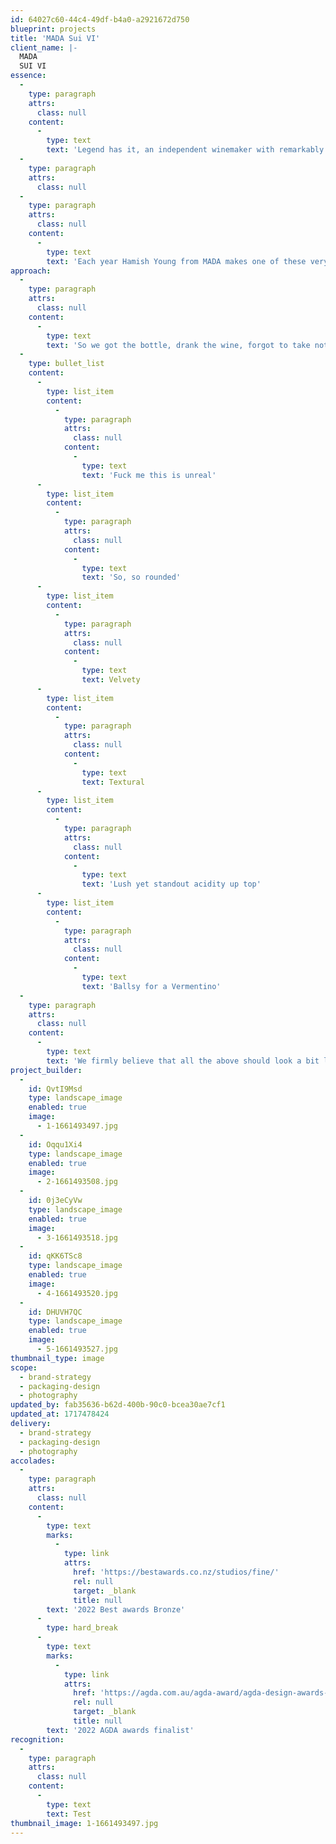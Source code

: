 ```yaml
---
id: 64027c60-44c4-49df-b4a0-a2921672d750
blueprint: projects
title: 'MADA Sui VI'
client_name: |-
  MADA
  SUI VI
essence:
  -
    type: paragraph
    attrs:
      class: null
    content:
      -
        type: text
        text: 'Legend has it, an independent winemaker with remarkably good hair wanted to experiment, to fly beyond the structure of his core range. Seeking full creative freedom in process, he sat down one night and (no doubt after a few pinots) dreamt up the Sui Generis. A series of experiments, one-off creations never to be repeated. They push the boundaries of what ends up in the bottle and how it gets there.'
  -
    type: paragraph
    attrs:
      class: null
  -
    type: paragraph
    attrs:
      class: null
    content:
      -
        type: text
        text: 'Each year Hamish Young from MADA makes one of these very creations and collaborates with a different artist to dream up the accompanying visual identity. The brief is always completely open. He simply gives you a bottle and says “make a label to capture what’s inside”. There’s no consideration of overarching brand identity allowed - the whole point is to celebrate the temporary experience that exists inside each small run of Sui.'
approach:
  -
    type: paragraph
    attrs:
      class: null
    content:
      -
        type: text
        text: 'So we got the bottle, drank the wine, forgot to take notes, asked for another bottle, remembered to take notes, and this is what we wrote down:'
  -
    type: bullet_list
    content:
      -
        type: list_item
        content:
          -
            type: paragraph
            attrs:
              class: null
            content:
              -
                type: text
                text: 'Fuck me this is unreal'
      -
        type: list_item
        content:
          -
            type: paragraph
            attrs:
              class: null
            content:
              -
                type: text
                text: 'So, so rounded'
      -
        type: list_item
        content:
          -
            type: paragraph
            attrs:
              class: null
            content:
              -
                type: text
                text: Velvety
      -
        type: list_item
        content:
          -
            type: paragraph
            attrs:
              class: null
            content:
              -
                type: text
                text: Textural
      -
        type: list_item
        content:
          -
            type: paragraph
            attrs:
              class: null
            content:
              -
                type: text
                text: 'Lush yet standout acidity up top'
      -
        type: list_item
        content:
          -
            type: paragraph
            attrs:
              class: null
            content:
              -
                type: text
                text: 'Ballsy for a Vermentino'
  -
    type: paragraph
    attrs:
      class: null
    content:
      -
        type: text
        text: 'We firmly believe that all the above should look a bit like the bottle you just saw.'
project_builder:
  -
    id: QvtI9Msd
    type: landscape_image
    enabled: true
    image:
      - 1-1661493497.jpg
  -
    id: Oqqu1Xi4
    type: landscape_image
    enabled: true
    image:
      - 2-1661493508.jpg
  -
    id: 0j3eCyVw
    type: landscape_image
    enabled: true
    image:
      - 3-1661493518.jpg
  -
    id: qKK6TSc8
    type: landscape_image
    enabled: true
    image:
      - 4-1661493520.jpg
  -
    id: DHUVH7QC
    type: landscape_image
    enabled: true
    image:
      - 5-1661493527.jpg
thumbnail_type: image
scope:
  - brand-strategy
  - packaging-design
  - photography
updated_by: fab35636-b62d-400b-90c0-bcea30ae7cf1
updated_at: 1717478424
delivery:
  - brand-strategy
  - packaging-design
  - photography
accolades:
  -
    type: paragraph
    attrs:
      class: null
    content:
      -
        type: text
        marks:
          -
            type: link
            attrs:
              href: 'https://bestawards.co.nz/studios/fine/'
              rel: null
              target: _blank
              title: null
        text: '2022 Best awards Bronze'
      -
        type: hard_break
      -
        type: text
        marks:
          -
            type: link
            attrs:
              href: 'https://agda.com.au/agda-award/agda-design-awards-2022/finalist/Packaging/96364'
              rel: null
              target: _blank
              title: null
        text: '2022 AGDA awards finalist'
recognition:
  -
    type: paragraph
    attrs:
      class: null
    content:
      -
        type: text
        text: Test
thumbnail_image: 1-1661493497.jpg
---
```

